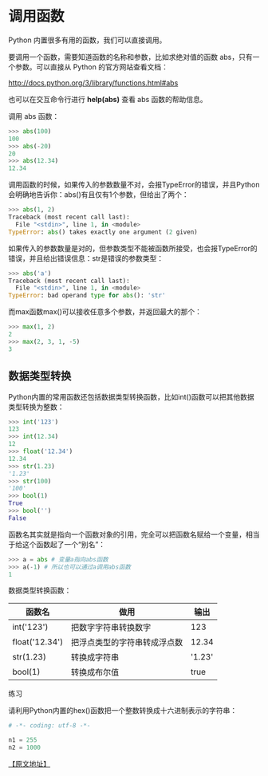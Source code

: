 # 调用函数

Python 内置很多有用的函数，我们可以直接调用。

要调用一个函数，需要知道函数的名称和参数，比如求绝对值的函数 abs，只有一个参数。可以直接从 Python 的官方网站查看文档：

http://docs.python.org/3/library/functions.html#abs

也可以在交互命令行进行 **help(abs)** 查看 abs 函数的帮助信息。

调用 abs 函数：
````python
>>> abs(100)
100
>>> abs(-20)
20
>>> abs(12.34)
12.34
````
调用函数的时候，如果传入的参数数量不对，会报TypeError的错误，并且Python会明确地告诉你：abs()有且仅有1个参数，但给出了两个：

````python
>>> abs(1, 2)
Traceback (most recent call last):
  File "<stdin>", line 1, in <module>
TypeError: abs() takes exactly one argument (2 given)
````

如果传入的参数数量是对的，但参数类型不能被函数所接受，也会报TypeError的错误，并且给出错误信息：str是错误的参数类型：

````python
>>> abs('a')
Traceback (most recent call last):
  File "<stdin>", line 1, in <module>
TypeError: bad operand type for abs(): 'str'
````

而max函数max()可以接收任意多个参数，并返回最大的那个：

````python
>>> max(1, 2)
2
>>> max(2, 3, 1, -5)
3
````

## 数据类型转换

Python内置的常用函数还包括数据类型转换函数，比如int()函数可以把其他数据类型转换为整数：
````python
>>> int('123')
123
>>> int(12.34)
12
>>> float('12.34')
12.34
>>> str(1.23)
'1.23'
>>> str(100)
'100'
>>> bool(1)
True
>>> bool('')
False
````

函数名其实就是指向一个函数对象的引用，完全可以把函数名赋给一个变量，相当于给这个函数起了一个“别名”：

````python
>>> a = abs # 变量a指向abs函数
>>> a(-1) # 所以也可以通过a调用abs函数
1
````

数据类型转换函数：

|函数名|做用|输出|
|-----|----|----|
|int('123')|把数字字符串转换数字|123|
|float('12.34')|把浮点类型的字符串转成浮点数|12.34|
|str(1.23)|转换成字符串|'1.23'|
|bool(1)|转换成布尔值|true|

练习

请利用Python内置的hex()函数把一个整数转换成十六进制表示的字符串：

````python
# -*- coding: utf-8 -*-

n1 = 255
n2 = 1000
````

[【原文地址】](https://www.liaoxuefeng.com/wiki/0014316089557264a6b348958f449949df42a6d3a2e542c000/0014316784721058975e02b46cc45cb836bb0827607738d000)

